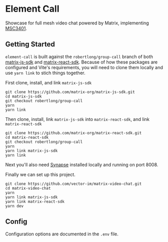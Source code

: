 # Element Call

Showcase for full mesh video chat powered by Matrix, implementing [MSC3401](https://github.com/matrix-org/matrix-spec-proposals/blob/matthew/group-voip/proposals/3401-group-voip.md).

## Getting Started

`element-call` is built against the `robertlong/group-call` branch of both [matrix-js-sdk](https://github.com/matrix-org/matrix-js-sdk/pull/1902) and [matrix-react-sdk](https://github.com/matrix-org/matrix-react-sdk/pull/6848). Because of how these packages are configured and Vite's requirements, you will need to clone them locally and use `yarn link` to stich things together.

First clone, install, and link `matrix-js-sdk`

```
git clone https://github.com/matrix-org/matrix-js-sdk.git
cd matrix-js-sdk
git checkout robertlong/group-call
yarn
yarn link
```

Then clone, install, link `matrix-js-sdk` into `matrix-react-sdk`, and link `matrix-react-sdk`

```
git clone https://github.com/matrix-org/matrix-react-sdk.git
cd matrix-react-sdk
git checkout robertlong/group-call
yarn
yarn link matrix-js-sdk
yarn link
```

Next you'll also need [Synapse](https://matrix-org.github.io/synapse/latest/setup/installation.html) installed locally and running on port 8008.

Finally we can set up this project.

```
git clone https://github.com/vector-im/matrix-video-chat.git
cd matrix-video-chat
yarn
yarn link matrix-js-sdk
yarn link matrix-react-sdk
yarn dev
```

## Config

Configuration options are documented in the `.env` file.
